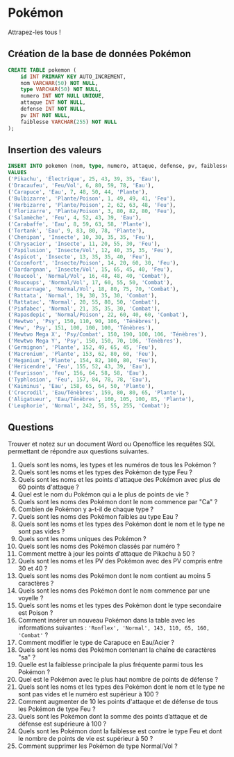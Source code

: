 # Pokémon
Attrapez-les tous ! 

## Création de la base de données Pokémon

```sql
CREATE TABLE pokemon (
    id INT PRIMARY KEY AUTO_INCREMENT,
    nom VARCHAR(50) NOT NULL,
    type VARCHAR(50) NOT NULL,
    numero INT NOT NULL UNIQUE,
    attaque INT NOT NULL,
    defense INT NOT NULL,
    pv INT NOT NULL,
    faiblesse VARCHAR(255) NOT NULL
);
```

## Insertion des valeurs

```sql
INSERT INTO pokemon (nom, type, numero, attaque, defense, pv, faiblesse)
VALUES
('Pikachu', 'Électrique', 25, 43, 39, 35, 'Eau'),
('Dracaufeu', 'Feu/Vol', 6, 80, 59, 78, 'Eau'),
('Carapuce', 'Eau', 7, 48, 50, 44, 'Plante'),
('Bulbizarre', 'Plante/Poison', 1, 49, 49, 41, 'Feu'),
('Herbizarre', 'Plante/Poison', 2, 62, 63, 48, 'Feu'),
('Florizarre', 'Plante/Poison', 3, 80, 82, 80, 'Feu'),
('Salamèche', 'Feu', 4, 52, 43, 39, 'Eau'),
('Carabaffe', 'Eau', 8, 59, 63, 58, 'Plante'),
('Tortank', 'Eau', 9, 83, 80, 78, 'Plante'),
('Chenipan', 'Insecte', 10, 30, 35, 35, 'Feu'),
('Chrysacier', 'Insecte', 11, 20, 55, 30, 'Feu'),
('Papilusion', 'Insecte/Vol', 12, 40, 35, 35, 'Feu'),
('Aspicot', 'Insecte', 13, 35, 35, 40, 'Feu'),
('Coconfort', 'Insecte/Poison', 14, 20, 60, 30, 'Feu'),
('Dardargnan', 'Insecte/Vol', 15, 65, 45, 40, 'Feu'),
('Roucool', 'Normal/Vol', 16, 48, 48, 40, 'Combat'),
('Roucoups', 'Normal/Vol', 17, 60, 55, 50, 'Combat'),
('Roucarnage', 'Normal/Vol', 18, 80, 75, 70, 'Combat'),
('Rattata', 'Normal', 19, 30, 35, 30, 'Combat'),
('Rattatac', 'Normal', 20, 55, 80, 50, 'Combat'),
('Piafabec', 'Normal', 21, 35, 35, 30, 'Combat'),
('Rapasdepic', 'Normal/Poison', 22, 60, 40, 60, 'Combat'),
('Mewtwo', 'Psy', 150, 110, 90, 106, 'Ténèbres'),
('Mew', 'Psy', 151, 100, 100, 100, 'Ténèbres'),
('Mewtwo Mega X', 'Psy/Combat', 150, 190, 100, 106, 'Ténèbres'),
('Mewtwo Mega Y', 'Psy', 150, 150, 70, 106, 'Ténèbres'),
('Germignon', 'Plante', 152, 49, 65, 45, 'Feu'),
('Macronium', 'Plante', 153, 62, 80, 60, 'Feu'),
('Meganium', 'Plante', 154, 82, 100, 80, 'Feu'),
('Hericendre', 'Feu', 155, 52, 43, 39, 'Eau'),
('Feurisson', 'Feu', 156, 64, 58, 58, 'Eau'),
('Typhlosion', 'Feu', 157, 84, 78, 78, 'Eau'),
('Kaiminus', 'Eau', 158, 65, 64, 50, 'Plante'),
('Crocrodil', 'Eau/Ténèbres', 159, 80, 80, 65, 'Plante'),
('Aligatueur', 'Eau/Ténèbres', 160, 105, 100, 85, 'Plante'),
('Leuphorie', 'Normal', 242, 55, 55, 255, 'Combat');
```

## Questions

Trouver et notez sur un document Word ou Openoffice les requêtes SQL permettant de répondre aux questions suivantes.


1. Quels sont les noms, les types et les numéros de tous les Pokémon ?
2. Quels sont les noms et les types des Pokémon de type Feu ?
3. Quels sont les noms et les points d'attaque des Pokémon avec plus de 60 points d'attaque ?
4. Quel est le nom du Pokémon qui a le plus de points de vie ?
5. Quels sont les noms des Pokémon dont le nom commence par "Ca" ?
6. Combien de Pokémon y a-t-il de chaque type ?
7. Quels sont les noms des Pokémon faibles au type Eau ?
8. Quels sont les noms et les types des Pokémon dont le nom et le type ne sont pas vides ?
9. Quels sont les noms uniques des Pokémon ?
10. Quels sont les noms des Pokémon classés par numéro ?
11. Comment mettre à jour les points d'attaque de Pikachu à 50 ?
12. Quels sont les noms et les PV des Pokémon avec des PV compris entre 30 et 40 ?
13. Quels sont les noms des Pokémon dont le nom contient au moins 5 caractères ?
14. Quels sont les noms des Pokémon dont le nom commence par une voyelle ?
15. Quels sont les noms et les types des Pokémon dont le type secondaire est Poison ?
16. Comment insérer un nouveau Pokémon dans la table avec les informations suivantes : `'Ronflex', 'Normal', 143, 110, 65, 160, 'Combat'`  ?
17. Comment modifier le type de Carapuce en Eau/Acier ?
18. Quels sont les noms des Pokémon contenant la chaîne de caractères "sa" ?
19. Quelle est la faiblesse principale la plus fréquente parmi tous les Pokémon ?
20. Quel est le Pokémon avec le plus haut nombre de points de défense ?
21. Quels sont les noms et les types des Pokémon dont le nom et le type ne sont pas vides et le numéro est supérieur à 100 ?
22. Comment augmenter de 10 les points d'attaque et de défense de tous les Pokémon de type Feu ?
23.	Quels sont les Pokémon dont la somme des points d’attaque et de défense est supérieure à 100 ?
24.	Quels sont les Pokémon dont la faiblesse est contre le type Feu et dont le nombre de points de vie est supérieur à 50 ?
25.	Comment supprimer les Pokémon de type Normal/Vol ?


